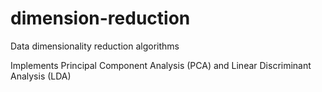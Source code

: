 # dimension-reduction
Data dimensionality reduction algorithms

Implements Principal Component Analysis (PCA) and Linear Discriminant Analysis (LDA)
